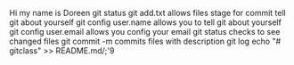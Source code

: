 Hi my name is Doreen 
git status
git add.txt allows files stage for commit 
tell git about yourself
git  config user.name allows you to tell git about yourself 
git config user.email allows you config your email
git status checks to see changed files
git commit -m commits files with description
git log
echo "# gitclass" >> README.md/;'9
